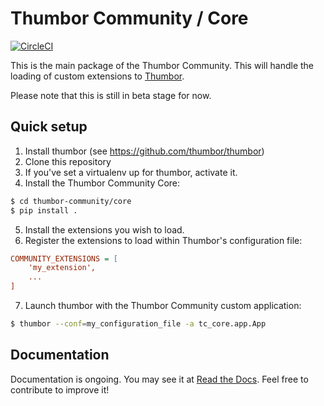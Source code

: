 # Thumbor Community / Core

[![CircleCI](https://circleci.com/gh/thumbor-community/core.png)](https://circleci.com/gh/thumbor-community/core)

This is the main package of the Thumbor Community. This will handle the loading of custom extensions to [Thumbor](https://github.com/thumbor/thumbor).

Please note that this is still in beta stage for now.


## Quick setup

1. Install thumbor (see https://github.com/thumbor/thumbor)
2. Clone this repository
3. If you've set a virtualenv up for thumbor, activate it.
4. Install the Thumbor Community Core:
```bash
$ cd thumbor-community/core
$ pip install .
```
5. Install the extensions you wish to load.
6. Register the extensions to load within Thumbor's configuration file:
```ini
COMMUNITY_EXTENSIONS = [
    'my_extension',
    ...
]
```
7. Launch thumbor with the Thumbor Community custom application:
```bash
$ thumbor --conf=my_configuration_file -a tc_core.app.App
```

## Documentation

Documentation is ongoing. You may see it at [Read the Docs](http://thumbor-community-core.readthedocs.org/en/latest/). Feel free to contribute to improve it!
